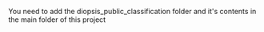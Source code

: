 You need to add the diopsis_public_classification folder and it's contents in the main folder of this project
